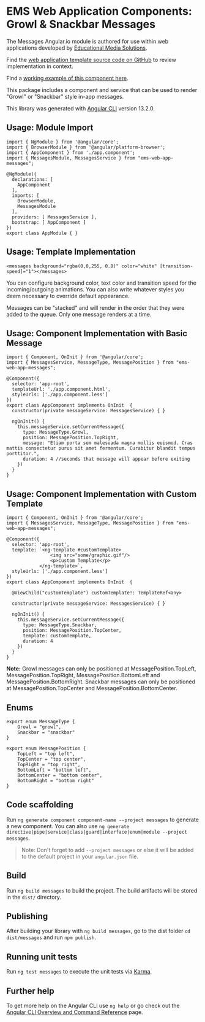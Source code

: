 # EMS Web Application Components: Growl & Snackbar Messages

The Messages Angular.io module is authored for use within web applications developed by [Educational Media Solutions](https://educationalmediasolutions.com).

Find the [web application template source code on GitHub](https://github.com/spencech/ems-web-app-template) to review implementation in context.

Find a [working example of this component here](https://ems-web-app.educationalmediasolutions.com).

This package includes a component and service that can be used to render "Growl" or "Snackbar" style in-app messages.

This library was generated with [Angular CLI](https://github.com/angular/angular-cli) version 13.2.0.


## Usage: Module Import

	import { NgModule } from '@angular/core';
	import { BrowserModule } from '@angular/platform-browser';
	import { AppComponent } from './app.component';
	import { MessagesModule, MessagesService } from "ems-web-app-messages";

	@NgModule({
	  declarations: [
	    AppComponent 
	  ],
	  imports: [
	    BrowserModule,
	    MessagesModule 
	  ],
	  providers: [ MessagesService ],
	  bootstrap: [ AppComponent ]
	})
	export class AppModule { }


## Usage: Template Implementation
	
	<messages background="rgba(0,0,255, 0.8)" color="white" [transition-speed]="1"></messages>

You can configure background color, text color and transition speed for the incoming/outgoing animations. You can also write whatever styles you deem necessary to override default appearance.

Messages can be "stacked" and will render in the order that they were added to the queue. Only one message renders at a time.

## Usage: Component Implementation with Basic Message

	import { Component, OnInit } from '@angular/core';
	import { MessagesService, MessageType, MessagePosition } from "ems-web-app-messages";

	@Component({
	  selector: 'app-root',
	  templateUrl: './app.component.html',
	  styleUrls: ['./app.component.less']
	})
	export class AppComponent implements OnInit  {
	  constructor(private messageService: MessagesService) { }
	  
	  ngOnInit() {
	  	this.messageService.setCurrentMessage({
	      type: MessageType.Growl,
	      position: MessagePosition.TopRight,
	      message: "Etiam porta sem malesuada magna mollis euismod. Cras mattis consectetur purus sit amet fermentum. Curabitur blandit tempus porttitor.",
	      duration: 4 //seconds that message will appear before exiting
	    })
	  }
	}


## Usage: Component Implementation with Custom Template

	import { Component, OnInit } from '@angular/core';
	import { MessagesService, MessageType, MessagePosition } from "ems-web-app-messages";

	@Component({
	  selector: 'app-root',
	  template: `<ng-template #customTemplate>
	  				<img src="some/graphic.gif"/>
					<p>Custom Template</p>
				</ng-template>`,
	  styleUrls: ['./app.component.less']
	})
	export class AppComponent implements OnInit  {

	  @ViewChild("customTemplate") customTemplate!: TemplateRef<any>

	  constructor(private messageService: MessagesService) { }
	  
	  ngOnInit() {
	  	this.messageService.setCurrentMessage({
	      type: MessageType.Snackbar,
	      position: MessagePosition.TopCenter,
	      template: customTemplate,
	      duration: 4
	    })
	  }
	}


**Note:** Growl messages can only be positioned at MessagePosition.TopLeft, MessagePosition.TopRight, MessagePosition.BottomLeft and MessagePosition.BottomRight. Snackbar messages can only be positioned at MessagePosition.TopCenter and MessagePosition.BottomCenter.

## Enums

	export enum MessageType {
		Growl = "growl",
		Snackbar = "snackbar"
	}

	export enum MessagePosition {
		TopLeft = "top left",
		TopCenter = "top center",
		TopRight = "top right",
		BottomLeft = "bottom left",
		BottomCenter = "bottom center",
		BottomRight = "bottom right"
	}


## Code scaffolding

Run `ng generate component component-name --project messages` to generate a new component. You can also use `ng generate directive|pipe|service|class|guard|interface|enum|module --project messages`.
> Note: Don't forget to add `--project messages` or else it will be added to the default project in your `angular.json` file. 

## Build

Run `ng build messages` to build the project. The build artifacts will be stored in the `dist/` directory.

## Publishing

After building your library with `ng build messages`, go to the dist folder `cd dist/messages` and run `npm publish`.

## Running unit tests

Run `ng test messages` to execute the unit tests via [Karma](https://karma-runner.github.io).

## Further help

To get more help on the Angular CLI use `ng help` or go check out the [Angular CLI Overview and Command Reference](https://angular.io/cli) page.
